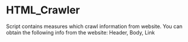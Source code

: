 # HTML_Crawler
Script contains measures which crawl information from website.
You can obtain the following info from the website:
Header, Body, Link
